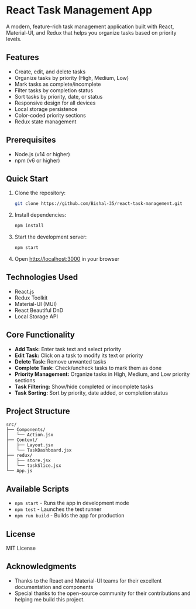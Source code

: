 # React Task Management App

A modern, feature-rich task management application built with React, Material-UI, and Redux that helps you organize tasks based on priority levels.

## Features

- Create, edit, and delete tasks
- Organize tasks by priority (High, Medium, Low)
- Mark tasks as complete/incomplete
- Filter tasks by completion status
- Sort tasks by priority, date, or status
- Responsive design for all devices
- Local storage persistence
- Color-coded priority sections
- Redux state management

## Prerequisites

- Node.js (v14 or higher)
- npm (v6 or higher)

## Quick Start

1. Clone the repository:
   ```bash
   git clone https://github.com/Bishal-35/react-task-management.git
   ```

2. Install dependencies:
   ```bash
   npm install
   ```

3. Start the development server:
   ```bash
   npm start
   ```

4. Open [http://localhost:3000](http://localhost:3000) in your browser

## Technologies Used

- React.js
- Redux Toolkit
- Material-UI (MUI)
- React Beautiful DnD
- Local Storage API

## Core Functionality

- **Add Task:** Enter task text and select priority
- **Edit Task:** Click on a task to modify its text or priority
- **Delete Task:** Remove unwanted tasks
- **Complete Task:** Check/uncheck tasks to mark them as done
- **Priority Management:** Organize tasks in High, Medium, and Low priority sections
- **Task Filtering:** Show/hide completed or incomplete tasks
- **Task Sorting:** Sort by priority, date added, or completion status

## Project Structure

```
src/
├── Components/
│   └── Action.jsx
├── Context/
│   ├── Layout.jsx
│   └── TaskDashboard.jsx
├── redux/
│   ├── store.jsx
│   └── taskSlice.jsx
└── App.js
```

## Available Scripts

- `npm start` - Runs the app in development mode
- `npm test` - Launches the test runner
- `npm run build` - Builds the app for production




## License

MIT License

## Acknowledgments

- Thanks to the React and Material-UI teams for their excellent documentation and components
- Special thanks to the open-source community for their contributions and helping me build this project.


